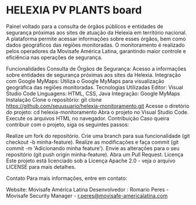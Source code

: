 # HELEXIA PV PLANTS board
Painel voltado para a consulta de órgãos públicos e entidades de segurança próximas aos sites de atuação da Helexia em território nacional.
A plataforma permite acessar informações sobre esses órgãos, bem como dados geográficos das regiões monitoradas. O monitoramento é realizado pelos operadores da Movisafe América Latina, garantindo maior controle e eficiência nas operações de segurança.

Funcionalidades
Consulta de Órgãos de Segurança: Acesso a informações sobre entidades de segurança próximas aos sites da Helexia.
Integração com Google MyMaps: Utiliza o Google MyMaps para visualização geográfica das regiões monitoradas.
Tecnologias Utilizadas
Editor: Visual Studio Code
Linguagens: HTML, CSS, Java
Integração: Google MyMaps
Instalação
Clone o repositório:
git clone https://github.com/seuusuario/helexia-monitoramento.git
Acesse o diretório do projeto:
cd helexia-monitoramento
Abra o projeto no Visual Studio Code.
Execute os arquivos HTML no navegador.
Contribuição
Caso queira contribuir com o projeto, siga os seguintes passos:

Realize um fork do repositório.
Crie uma branch para sua funcionalidade (git checkout -b minha-feature).
Realize as modificações e faça commit (git commit -m 'Adicionando minha feature').
Envie as alterações para o seu repositório (git push origin minha-feature).
Abra um Pull Request.
Licença
Este projeto está licenciado sob a Licença Apache 2.0 - veja o arquivo LICENSE para mais detalhes.

Contato
Para mais informações, entre em contato:

Website: Movisafe América Latina
Desenvolvedor : Romario Peres - Movisafe Security Manager - r.peres@movisafe-americalatina.com


